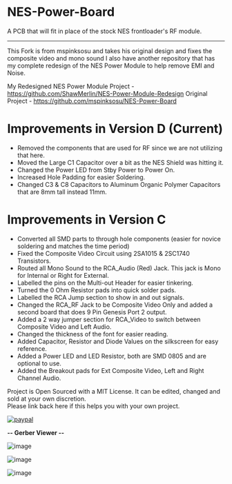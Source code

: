 # NES-Power-Board
A PCB that will fit in place of the stock NES frontloader's RF module.
***
This Fork is from mspinksosu and takes his original design and fixes the composite video and mono sound
I also have another repository that has my complete redesign of the NES Power Module to help remove EMI and Noise.

My Redesigned NES Power Module Project - https://github.com/ShawMerlin/NES-Power-Module-Redesign
Original Project - https://github.com/mspinksosu/NES-Power-Board

# Improvements in Version D (Current)
- Removed the components that are used for RF since we are not utilizing that here.
- Moved the Large C1 Capacitor over a bit as the NES Shield was hitting it.
- Changed the Power LED from Stby Power to Power On.
- Increased Hole Padding for easier Soldering.
- Changed C3 & C8 Capacitors to Aluminum Organic Polymer Capacitors that are 8mm tall instead 11mm.

# Improvements in Version C
- Converted all SMD parts to through hole components (easier for novice soldering and matches the time period)
- Fixed the Composite Video Circuit using 2SA1015 & 2SC1740 Transistors.
- Routed all Mono Sound to the RCA_Audio (Red) Jack.  This jack is Mono for Internal or Right for External.
- Labelled the pins on the Multi-out Header for easier tinkering.
- Turned the 0 Ohm Resistor pads into quick solder pads.
- Labelled the RCA Jump section to show in and out signals.
- Changed the RCA_RF Jack to be Composite Video Only and added a second board that does 9 Pin Genesis Port 2 output.
- Added a 2 way jumper section for RCA_Video to switch between Composite Video and Left Audio.
- Changed the thickness of the font for easier reading.
- Added Capacitor, Resistor and Diode Values on the silkscreen for easy reference.
- Added a Power LED and LED Resistor, both are SMD 0805 and are optional to use.
- Added the Breakout pads for Ext Composite Video, Left and Right Channel Audio.

Project is Open Sourced with a MIT License. It can be edited, changed and sold at your own discretion.  
Please link back here if this helps you with your own project.

[![paypal](https://www.paypalobjects.com/en_US/i/btn/btn_donateCC_LG.gif)](https://www.paypal.com/donate/?hosted_button_id=97YFBJX4NXA8W)


**-- Gerber Viewer --**

![image](https://user-images.githubusercontent.com/70423454/157851385-621849d3-6b59-41b4-95cc-d1c1de20b542.png)


![image](https://user-images.githubusercontent.com/70423454/155845263-13174411-8a89-49a9-94dc-73f4287c7ad0.png)


![image](https://user-images.githubusercontent.com/70423454/155845290-7f2093ba-6e6d-428e-b230-7c98344ba051.png)
